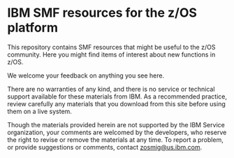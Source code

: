 IBM SMF resources for the z/OS platform
=================================================

This repository contains SMF resources that might be useful to the z/OS community. Here you might find items of interest about new functions in z/OS. 

We welcome your feedback on anything you see here. 

There are no warranties of any kind, and there is no service or technical support available for these materials from IBM. As a recommended practice, review carefully any materials that you download from this site before using them on a live system.

Though the materials provided herein are not supported by the IBM Service organization, your comments are welcomed by the developers, who reserve the right to revise or remove the materials at any time. To report a problem, or provide suggestions or comments, contact zosmig@us.ibm.com.